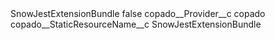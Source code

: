 <?xml version="1.0" encoding="UTF-8"?>
<CustomMetadata xmlns="http://soap.sforce.com/2006/04/metadata" xmlns:xsi="http://www.w3.org/2001/XMLSchema-instance" xmlns:xsd="http://www.w3.org/2001/XMLSchema">
    <label>SnowJestExtensionBundle</label>
    <protected>false</protected>
    <values>
        <field>copado__Provider__c</field>
        <value xsi:type="xsd:string">copado</value>
    </values>
    <values>
        <field>copado__StaticResourceName__c</field>
        <value xsi:type="xsd:string">SnowJestExtensionBundle</value>
    </values>
</CustomMetadata>
